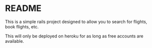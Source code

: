 # README

This is a simple rails project designed to allow you to search for flights, book flights, etc. 

This will only be deployed on heroku for as long as free accounts are available.
